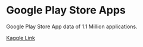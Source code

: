 # Google Play Store Apps
Google Play Store App data of 1.1 Million applications.

[Kaggle Link](https://www.kaggle.com/gauthamp10/google-playstore-apps)
